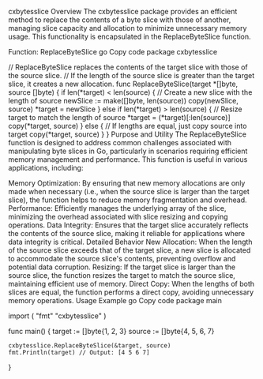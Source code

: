 
cxbytesslice
Overview
The cxbytesslice package provides an efficient method to replace the contents of a byte slice with those of another, managing slice capacity and allocation to minimize unnecessary memory usage. This functionality is encapsulated in the ReplaceByteSlice function.

Function: ReplaceByteSlice
go
Copy code
package cxbytesslice

// ReplaceByteSlice replaces the contents of the target slice with those of the source slice.
// If the length of the source slice is greater than the target slice, it creates a new allocation.
func ReplaceByteSlice(target *[]byte, source []byte) {
    if len(*target) < len(source) {
        // Create a new slice with the length of source
        newSlice := make([]byte, len(source))
        copy(newSlice, source)
        *target = newSlice
    } else if len(*target) > len(source) {
        // Resize target to match the length of source
        *target = (*target)[:len(source)]
        copy(*target, source)
    } else {
        // If lengths are equal, just copy source into target
        copy(*target, source)
    }
}
Purpose and Utility
The ReplaceByteSlice function is designed to address common challenges associated with manipulating byte slices in Go, particularly in scenarios requiring efficient memory management and performance. This function is useful in various applications, including:

Memory Optimization: By ensuring that new memory allocations are only made when necessary (i.e., when the source slice is larger than the target slice), the function helps to reduce memory fragmentation and overhead.
Performance: Efficiently manages the underlying array of the slice, minimizing the overhead associated with slice resizing and copying operations.
Data Integrity: Ensures that the target slice accurately reflects the contents of the source slice, making it reliable for applications where data integrity is critical.
Detailed Behavior
New Allocation: When the length of the source slice exceeds that of the target slice, a new slice is allocated to accommodate the source slice's contents, preventing overflow and potential data corruption.
Resizing: If the target slice is larger than the source slice, the function resizes the target to match the source slice, maintaining efficient use of memory.
Direct Copy: When the lengths of both slices are equal, the function performs a direct copy, avoiding unnecessary memory operations.
Usage Example
go
Copy code
package main

import (
    "fmt"
    "cxbytesslice"
)

func main() {
    target := []byte{1, 2, 3}
    source := []byte{4, 5, 6, 7}

    cxbytesslice.ReplaceByteSlice(&target, source)
    fmt.Println(target) // Output: [4 5 6 7]
}
